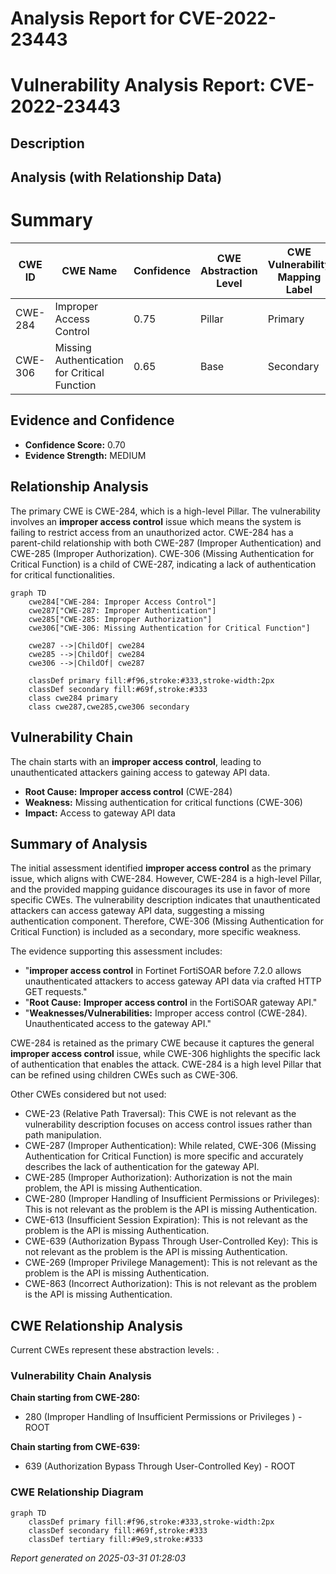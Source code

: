 # Analysis Report for CVE-2022-23443

# Vulnerability Analysis Report: CVE-2022-23443

## Description



## Analysis (with Relationship Data)

# Summary
| CWE ID | CWE Name | Confidence | CWE Abstraction Level | CWE Vulnerability Mapping Label | CWE-Vulnerability Mapping Notes |
|---|---|---|---|---|---|
| CWE-284 | Improper Access Control | 0.75 | Pillar | Primary | Discouraged |
| CWE-306 | Missing Authentication for Critical Function | 0.65 | Base | Secondary | Allowed |

## Evidence and Confidence

*   **Confidence Score:** 0.70
*   **Evidence Strength:** MEDIUM

## Relationship Analysis
The primary CWE is CWE-284, which is a high-level Pillar. The vulnerability involves an **improper access control** issue which means the system is failing to restrict access from an unauthorized actor. CWE-284 has a parent-child relationship with both CWE-287 (Improper Authentication) and CWE-285 (Improper Authorization). CWE-306 (Missing Authentication for Critical Function) is a child of CWE-287, indicating a lack of authentication for critical functionalities.

```mermaid
graph TD
    cwe284["CWE-284: Improper Access Control"]
    cwe287["CWE-287: Improper Authentication"]
    cwe285["CWE-285: Improper Authorization"]
    cwe306["CWE-306: Missing Authentication for Critical Function"]

    cwe287 -->|ChildOf| cwe284
    cwe285 -->|ChildOf| cwe284
    cwe306 -->|ChildOf| cwe287

    classDef primary fill:#f96,stroke:#333,stroke-width:2px
    classDef secondary fill:#69f,stroke:#333
    class cwe284 primary
    class cwe287,cwe285,cwe306 secondary
```

## Vulnerability Chain
The chain starts with an **improper access control**, leading to unauthenticated attackers gaining access to gateway API data.
  - **Root Cause:** **Improper access control** (CWE-284)
  - **Weakness:** Missing authentication for critical functions (CWE-306)
  - **Impact:** Access to gateway API data

## Summary of Analysis
The initial assessment identified **improper access control** as the primary issue, which aligns with CWE-284. However, CWE-284 is a high-level Pillar, and the provided mapping guidance discourages its use in favor of more specific CWEs. The vulnerability description indicates that unauthenticated attackers can access gateway API data, suggesting a missing authentication component. Therefore, CWE-306 (Missing Authentication for Critical Function) is included as a secondary, more specific weakness.

The evidence supporting this assessment includes:
*   "**improper access control** in Fortinet FortiSOAR before 7.2.0 allows unauthenticated attackers to access gateway API data via crafted HTTP GET requests."
*   "**Root Cause:** **Improper access control** in the FortiSOAR gateway API."
*   "**Weaknesses/Vulnerabilities:** Improper access control (CWE-284). Unauthenticated access to the gateway API."

CWE-284 is retained as the primary CWE because it captures the general **improper access control** issue, while CWE-306 highlights the specific lack of authentication that enables the attack. CWE-284 is a high level Pillar that can be refined using children CWEs such as CWE-306.

Other CWEs considered but not used:

*   CWE-23 (Relative Path Traversal): This CWE is not relevant as the vulnerability description focuses on access control issues rather than path manipulation.
*   CWE-287 (Improper Authentication): While related, CWE-306 (Missing Authentication for Critical Function) is more specific and accurately describes the lack of authentication for the gateway API.
*   CWE-285 (Improper Authorization): Authorization is not the main problem, the API is missing Authentication.
*   CWE-280 (Improper Handling of Insufficient Permissions or Privileges): This is not relevant as the problem is the API is missing Authentication.
*   CWE-613 (Insufficient Session Expiration): This is not relevant as the problem is the API is missing Authentication.
*   CWE-639 (Authorization Bypass Through User-Controlled Key): This is not relevant as the problem is the API is missing Authentication.
*   CWE-269 (Improper Privilege Management): This is not relevant as the problem is the API is missing Authentication.
*   CWE-863 (Incorrect Authorization): This is not relevant as the problem is the API is missing Authentication.


## CWE Relationship Analysis

Current CWEs represent these abstraction levels: .


### Vulnerability Chain Analysis

**Chain starting from CWE-280:**
- 280 (Improper Handling of Insufficient Permissions or Privileges ) - ROOT


**Chain starting from CWE-639:**
- 639 (Authorization Bypass Through User-Controlled Key) - ROOT



### CWE Relationship Diagram

```mermaid
graph TD
    classDef primary fill:#f96,stroke:#333,stroke-width:2px
    classDef secondary fill:#69f,stroke:#333
    classDef tertiary fill:#9e9,stroke:#333
```



*Report generated on 2025-03-31 01:28:03*
